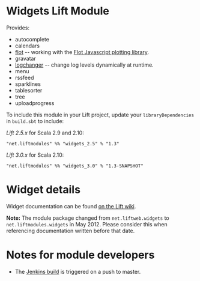 Widgets Lift Module
==================

Provides:

* autocomplete
* calendars
* [flot](https://www.assembla.com/wiki/show/liftweb/flot) -- working with the [Flot Javascript plotting library](http://code.google.com/p/flot/).
* gravatar
* [logchanger](https://www.assembla.com/wiki/show/liftweb/logchanger) -- change log levels dynamically at runtime.
* menu
* rssfeed
* sparklines
* tablesorter
* tree
* uploadprogress


To include this module in your Lift project, update your `libraryDependencies` in `build.sbt` to include:

*Lift 2.5.x* for Scala 2.9 and 2.10:

    "net.liftmodules" %% "widgets_2.5" % "1.3"

*Lift 3.0.x* for Scala 2.10:

    "net.liftmodules" %% "widgets_3.0" % "1.3-SNAPSHOT"


Widget details
==============

Widget documentation can be found [on the Lift wiki](https://www.assembla.com/spaces/liftweb/wiki/Widgets).

**Note:** The module package changed from `net.liftweb.widgets` to `net.liftmodules.widgets` in May 2012.  Please consider this when referencing documentation written before that date.




Notes for module developers
===========================

* The [Jenkins build](https://liftmodules.ci.cloudbees.com/job/widgets/) is triggered on a push to master.





